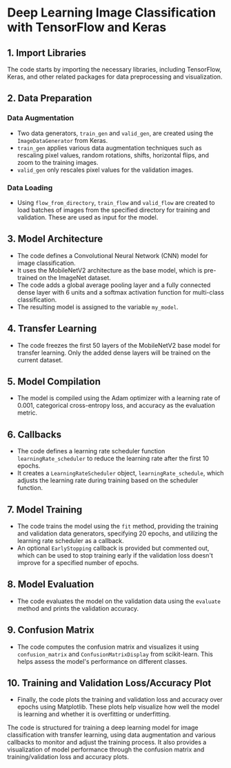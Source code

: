 # Deep Learning Image Classification with TensorFlow and Keras

## 1. Import Libraries

The code starts by importing the necessary libraries, including TensorFlow, Keras, and other related packages for data preprocessing and visualization.

## 2. Data Preparation

### Data Augmentation
- Two data generators, `train_gen` and `valid_gen`, are created using the `ImageDataGenerator` from Keras.
- `train_gen` applies various data augmentation techniques such as rescaling pixel values, random rotations, shifts, horizontal flips, and zoom to the training images.
- `valid_gen` only rescales pixel values for the validation images.

### Data Loading
- Using `flow_from_directory`, `train_flow` and `valid_flow` are created to load batches of images from the specified directory for training and validation. These are used as input for the model.

## 3. Model Architecture

- The code defines a Convolutional Neural Network (CNN) model for image classification.
- It uses the MobileNetV2 architecture as the base model, which is pre-trained on the ImageNet dataset.
- The code adds a global average pooling layer and a fully connected dense layer with 6 units and a softmax activation function for multi-class classification.
- The resulting model is assigned to the variable `my_model`.

## 4. Transfer Learning

- The code freezes the first 50 layers of the MobileNetV2 base model for transfer learning. Only the added dense layers will be trained on the current dataset.

## 5. Model Compilation

- The model is compiled using the Adam optimizer with a learning rate of 0.001, categorical cross-entropy loss, and accuracy as the evaluation metric.

## 6. Callbacks

- The code defines a learning rate scheduler function `learningRate_scheduler` to reduce the learning rate after the first 10 epochs.
- It creates a `LearningRateScheduler` object, `learningRate_schedule`, which adjusts the learning rate during training based on the scheduler function.

## 7. Model Training

- The code trains the model using the `fit` method, providing the training and validation data generators, specifying 20 epochs, and utilizing the learning rate scheduler as a callback.
- An optional `EarlyStopping` callback is provided but commented out, which can be used to stop training early if the validation loss doesn't improve for a specified number of epochs.

## 8. Model Evaluation

- The code evaluates the model on the validation data using the `evaluate` method and prints the validation accuracy.

## 9. Confusion Matrix

- The code computes the confusion matrix and visualizes it using `confusion_matrix` and `ConfusionMatrixDisplay` from scikit-learn. This helps assess the model's performance on different classes.

## 10. Training and Validation Loss/Accuracy Plot

- Finally, the code plots the training and validation loss and accuracy over epochs using Matplotlib. These plots help visualize how well the model is learning and whether it is overfitting or underfitting.

The code is structured for training a deep learning model for image classification with transfer learning, using data augmentation and various callbacks to monitor and adjust the training process. It also provides a visualization of model performance through the confusion matrix and training/validation loss and accuracy plots.
